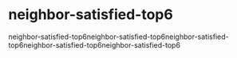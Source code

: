 # neighbor-satisfied-top6
neighbor-satisfied-top6neighbor-satisfied-top6neighbor-satisfied-top6neighbor-satisfied-top6neighbor-satisfied-top6
